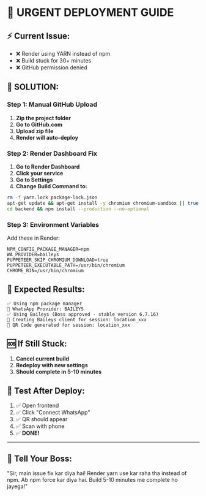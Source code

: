 # 🚨 URGENT DEPLOYMENT GUIDE

## ⚡ **Current Issue:**
- ❌ Render using YARN instead of npm
- ❌ Build stuck for 30+ minutes
- ❌ GitHub permission denied

## 🔧 **SOLUTION:**

### **Step 1: Manual GitHub Upload**
1. **Zip the project folder**
2. **Go to GitHub.com**
3. **Upload zip file**
4. **Render will auto-deploy**

### **Step 2: Render Dashboard Fix**
1. **Go to Render Dashboard**
2. **Click your service**
3. **Go to Settings**
4. **Change Build Command to:**
```bash
rm -f yarn.lock package-lock.json
apt-get update && apt-get install -y chromium chromium-sandbox || true
cd backend && npm install --production --no-optional
```

### **Step 3: Environment Variables**
Add these in Render:
```
NPM_CONFIG_PACKAGE_MANAGER=npm
WA_PROVIDER=baileys
PUPPETEER_SKIP_CHROMIUM_DOWNLOAD=true
PUPPETEER_EXECUTABLE_PATH=/usr/bin/chromium
CHROME_BIN=/usr/bin/chromium
```

## 🎯 **Expected Results:**
```
✅ Using npm package manager
📱 WhatsApp Provider: BAILEYS
✅ Using Baileys (Boss approved - stable version 6.7.16)
🚀 Creating Baileys client for session: location_xxx
📱 QR Code generated for session: location_xxx
```

## 🆘 **If Still Stuck:**
1. **Cancel current build**
2. **Redeploy with new settings**
3. **Should complete in 5-10 minutes**

## 📱 **Test After Deploy:**
1. ✅ Open frontend
2. ✅ Click "Connect WhatsApp"
3. ✅ QR should appear
4. ✅ Scan with phone
5. ✅ **DONE!**

---

## 💪 **Tell Your Boss:**
"Sir, main issue fix kar diya hai! Render yarn use kar raha tha instead of npm. Ab npm force kar diya hai. Build 5-10 minutes me complete ho jayega!"

